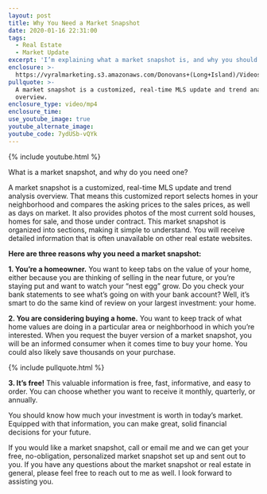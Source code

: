 ```yaml
---
layout: post
title: Why You Need a Market Snapshot
date: 2020-01-16 22:31:00
tags:
  - Real Estate
  - Market Update
excerpt: 'I’m explaining what a market snapshot is, and why you should get one!'
enclosure: >-
  https://vyralmarketing.s3.amazonaws.com/Donovans+(Long+Island)/Videos/2020/What+is+a+Market+Snapshot_.mp4
pullquote: >-
  A market snapshot is a customized, real-time MLS update and trend analysis
  overview.
enclosure_type: video/mp4
enclosure_time:
use_youtube_image: true
youtube_alternate_image:
youtube_code: 7ydUSb-vQYk
---
```


{% include youtube.html %}

What is a market snapshot, and why do you need one?

A market snapshot is a customized, real-time MLS update and trend analysis overview. That means this customized report selects homes in your neighborhood and compares the asking prices to the sales prices, as well as days on market. It also provides photos of the most current sold houses, homes for sale, and those under contract. This market snapshot is organized into sections, making it simple to understand. You will receive detailed information that is often unavailable on other real estate websites.

**Here are three reasons why you need a market snapshot:**

**1\. You’re a homeowner.** You want to keep tabs on the value of your home, either because you are thinking of selling in the near future, or you’re staying put and want to watch your “nest egg” grow. Do you check your bank statements to see what’s going on with your bank account? Well, it’s smart to do the same kind of review on your largest investment: your home.&nbsp;

**2\. You are considering buying a home.** You want to keep track of what home values are doing in a particular area or neighborhood in which you’re interested. When you request the buyer version of a market snapshot, you will be an informed consumer when it comes time to buy your home. You could also likely save thousands on your purchase.

{% include pullquote.html %}

**3\. It’s free\!** This valuable information is free, fast, informative, and easy to order. You can choose whether you want to receive it monthly, quarterly, or annually.&nbsp;

You should know how much your investment is worth in today’s market. Equipped with that information, you can make great, solid financial decisions for your future.

If you would like a market snapshot, call or email me and we can get your free, no-obligation, personalized market snapshot set up and sent out to you. If you have any questions about the market snapshot or real estate in general, please feel free to reach out to me as well. I look forward to assisting you.&nbsp;

&nbsp;